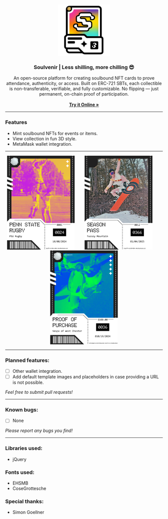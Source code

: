 <br>

<p align="center">
 <img src="https://github.com/ssambender/nftViewer/blob/main/soulvenir-light.png?raw=true" alt="Soulvenir Logo" height="165">
</p>

<h3 align="center">Soulvenir | Less shilling, more chilling 😎</h3>

<p align="center">
An open-source platform for creating soulbound NFT cards to prove attendance, authenticity, or access. Built on ERC-721 SBTs, each collectible is non-transferable, verifiable, and fully customizable. No flipping — just permanent, on-chain proof of participation.
 <br><br>
 <a href="sambender.net"><strong>Try it Online »</strong></a>
</p>

___

### Features
- Mint soulbound NFTs for events or items.
- View collection in fun 3D style.
- MetaMask wallet integration.

---

<div align="center">
  <img src="https://github.com/ssambender/nftViewer/blob/main/cardExample.png?raw=true" height=300>
  ‎ ‎ ‎ ‎ ‎ ‎ ‎ 
  <img src="https://github.com/ssambender/nftViewer/blob/main/exampleSeasonPass.png?raw=true" height=300>
  ‎ ‎ ‎ ‎ ‎ ‎ ‎ 
  <img src="https://github.com/ssambender/nftViewer/blob/main/exampleVespa.png?raw=true" height=300>
</div>

---

### Planned features:
- [ ] Other wallet integration.
- [ ] Add default template images and placeholders in case providing a URL is not possible.

_Feel free to submit pull requests!_

---

### Known bugs:
- [ ] None

_Please report any bugs you find!_

---


### Libraries used:
- jQuery

### Fonts used:
- EHSMB
- CoseGrottesche

### Special thanks:
- Simon Goellner

